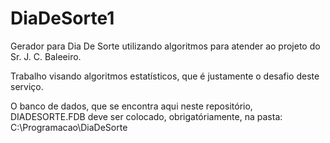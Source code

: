 # DiaDeSorte1
Gerador para Dia De Sorte utilizando algoritmos para atender ao projeto do Sr. J. C. Baleeiro.

Trabalho visando algoritmos estatísticos, que é justamente o desafio deste serviço.

O banco de dados, que se encontra aqui neste repositório,  DIADESORTE.FDB deve ser colocado, obrigatóriamente, na pasta: C:\Programacao\DiaDeSorte
